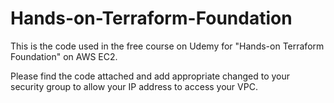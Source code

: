 # Hands-on-Terraform-Foundation
This is the code used in the free course on Udemy for "Hands-on Terraform Foundation" on AWS EC2.

Please find the code attached and add appropriate changed to your security group to allow your IP address to access your VPC.
